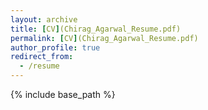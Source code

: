 ```yaml
---
layout: archive
title: [CV](Chirag_Agarwal_Resume.pdf)
permalink: [CV](Chirag_Agarwal_Resume.pdf)
author_profile: true
redirect_from:
  - /resume
---
```


{% include base_path %}

<!-- ### [Download](Chirag_Agarwal_Resume.pdf)

Education
======
* Ph.D in Computer Vision and Deep Learning, University of Illinois at Chicago, 2020
* M.S. in Electrical & Computer Engg., University of Illinois at Chicago, 2018
* B.Tech in Electronics and Communication Engg., Future Institute of Engg. & Management, 2012

Work experience
======
* Summer 2019: Research Assistant
  * Auburn University
  * Research: Explainable AI & Generative models
  * Supervisor: Dr. Anh Nguyen

* Summer 2018: Computer Vision/Augmented Reality Intern
  * Robert Bosch LLC
  * Research: Discriminative Feature learning using DNN
  * Supervisor: Dr. Ye Mao

* Spring 2018: Imaging Science Intern
  * Tempus Labs Inc.
  * Research: Unsupervised ML methods for studying pathology images.
  * Supervisor: Dr. Stephen Yip

* Summer 2017: Research and Development Intern
  * Kitware Inc.
  * Research: Object detection and segmentation
  * Supervisor: Dr. Eran Swears
  
* Summer 2016: Research Intern
  * Geisinger Health Systems
  * Research: Active contour models
  * Supervisor: Dr. Mohammad Arbabshirani -->

<!-- Skills
======
* Skill 1
* Skill 2
  * Sub-skill 2.1
  * Sub-skill 2.2
  * Sub-skill 2.3
* Skill 3 -->

<!-- Publications
======
  <ul>{% for post in site.publications %}
    {% include archive-single-cv.html %}
  {% endfor %}</ul>
  
Talks
======
  <ul>{% for post in site.talks %}
    {% include archive-single-talk-cv.html %}
  {% endfor %}</ul> -->
  
<!-- Teaching
======
  <ul>{% for post in site.teaching %}
    {% include archive-single-cv.html %}
  {% endfor %}</ul> -->
  
<!-- Service and leadership
======
* Program Committee: Workshop on Human Interpretability in Machine Learning (WHI), 2020
* Reviewing Conference papers: ICIP (2019, 2020), WHI (2020)
* President of UIC ECE Journal Club -->
